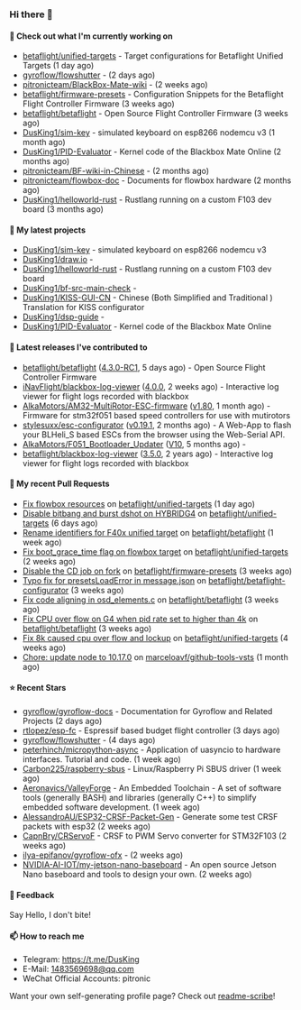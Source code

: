 ### Hi there 👋

#### 👷 Check out what I'm currently working on

- [betaflight/unified-targets](https://github.com/betaflight/unified-targets) - Target configurations for Betaflight Unified Targets (1 day ago)
- [gyroflow/flowshutter](https://github.com/gyroflow/flowshutter) -  (2 days ago)
- [pitronicteam/BlackBox-Mate-wiki](https://github.com/pitronicteam/BlackBox-Mate-wiki) -  (2 weeks ago)
- [betaflight/firmware-presets](https://github.com/betaflight/firmware-presets) - Configuration Snippets for the Betaflight Flight Controller Firmware (3 weeks ago)
- [betaflight/betaflight](https://github.com/betaflight/betaflight) - Open Source Flight Controller Firmware (3 weeks ago)
- [DusKing1/sim-key](https://github.com/DusKing1/sim-key) - simulated keyboard on esp8266 nodemcu v3 (1 month ago)
- [DusKing1/PID-Evaluator](https://github.com/DusKing1/PID-Evaluator) - Kernel code of the Blackbox Mate Online (2 months ago)
- [pitronicteam/BF-wiki-in-Chinese](https://github.com/pitronicteam/BF-wiki-in-Chinese) -  (2 months ago)
- [pitronicteam/flowbox-doc](https://github.com/pitronicteam/flowbox-doc) - Documents for flowbox hardware (2 months ago)
- [DusKing1/helloworld-rust](https://github.com/DusKing1/helloworld-rust) - Rustlang running on a custom F103 dev board (3 months ago)

#### 🌱 My latest projects

- [DusKing1/sim-key](https://github.com/DusKing1/sim-key) - simulated keyboard on esp8266 nodemcu v3
- [DusKing1/draw.io](https://github.com/DusKing1/draw.io) - 
- [DusKing1/helloworld-rust](https://github.com/DusKing1/helloworld-rust) - Rustlang running on a custom F103 dev board
- [DusKing1/bf-src-main-check](https://github.com/DusKing1/bf-src-main-check) - 
- [DusKing1/KISS-GUI-CN](https://github.com/DusKing1/KISS-GUI-CN) - Chinese (Both Simplified and Traditional ) Translation for KISS configurator
- [DusKing1/dsp-guide](https://github.com/DusKing1/dsp-guide) - 
- [DusKing1/PID-Evaluator](https://github.com/DusKing1/PID-Evaluator) - Kernel code of the Blackbox Mate Online

#### 🔭 Latest releases I've contributed to

- [betaflight/betaflight](https://github.com/betaflight/betaflight) ([4.3.0-RC1](https://github.com/betaflight/betaflight/releases/tag/4.3.0-RC1), 5 days ago) - Open Source Flight Controller Firmware
- [iNavFlight/blackbox-log-viewer](https://github.com/iNavFlight/blackbox-log-viewer) ([4.0.0](https://github.com/iNavFlight/blackbox-log-viewer/releases/tag/4.0.0), 2 weeks ago) - Interactive log viewer for flight logs recorded with blackbox
- [AlkaMotors/AM32-MultiRotor-ESC-firmware](https://github.com/AlkaMotors/AM32-MultiRotor-ESC-firmware) ([v1.80](https://github.com/AlkaMotors/AM32-MultiRotor-ESC-firmware/releases/tag/v1.80), 1 month ago) - Firmware for stm32f051 based speed controllers for use with mutirotors
- [stylesuxx/esc-configurator](https://github.com/stylesuxx/esc-configurator) ([v0.19.1](https://github.com/stylesuxx/esc-configurator/releases/tag/v0.19.1), 2 months ago) - A Web-App to flash your BLHeli_S based ESCs from the browser using the Web-Serial API.
- [AlkaMotors/F051_Bootloader_Updater](https://github.com/AlkaMotors/F051_Bootloader_Updater) ([V10](https://github.com/AlkaMotors/F051_Bootloader_Updater/releases/tag/V10), 5 months ago) - 
- [betaflight/blackbox-log-viewer](https://github.com/betaflight/blackbox-log-viewer) ([3.5.0](https://github.com/betaflight/blackbox-log-viewer/releases/tag/3.5.0), 2 years ago) - Interactive log viewer for flight logs recorded with blackbox

#### 🔨 My recent Pull Requests

- [Fix flowbox resources](https://github.com/betaflight/unified-targets/pull/547) on [betaflight/unified-targets](https://github.com/betaflight/unified-targets) (1 day ago)
- [Disable bitbang and burst dshot on HYBRIDG4](https://github.com/betaflight/unified-targets/pull/545) on [betaflight/unified-targets](https://github.com/betaflight/unified-targets) (6 days ago)
- [Rename identifiers for F40x unified target](https://github.com/betaflight/betaflight/pull/11142) on [betaflight/betaflight](https://github.com/betaflight/betaflight) (1 week ago)
- [Fix boot_grace_time flag on flowbox target](https://github.com/betaflight/unified-targets/pull/538) on [betaflight/unified-targets](https://github.com/betaflight/unified-targets) (2 weeks ago)
- [Disable the CD job on fork](https://github.com/betaflight/firmware-presets/pull/104) on [betaflight/firmware-presets](https://github.com/betaflight/firmware-presets) (3 weeks ago)
- [Typo fix for presetsLoadError in message.json](https://github.com/betaflight/betaflight-configurator/pull/2682) on [betaflight/betaflight-configurator](https://github.com/betaflight/betaflight-configurator) (3 weeks ago)
- [Fix code aligning in osd_elements.c](https://github.com/betaflight/betaflight/pull/11099) on [betaflight/betaflight](https://github.com/betaflight/betaflight) (3 weeks ago)
- [Fix CPU over flow on G4 when pid rate set to higher than 4k](https://github.com/betaflight/betaflight/pull/11094) on [betaflight/betaflight](https://github.com/betaflight/betaflight) (3 weeks ago)
- [Fix 8k caused cpu over flow and lockup](https://github.com/betaflight/unified-targets/pull/532) on [betaflight/unified-targets](https://github.com/betaflight/unified-targets) (4 weeks ago)
- [Chore: update node to 10.17.0](https://github.com/marceloavf/github-tools-vsts/pull/65) on [marceloavf/github-tools-vsts](https://github.com/marceloavf/github-tools-vsts) (1 month ago)

#### ⭐ Recent Stars

- [gyroflow/gyroflow-docs](https://github.com/gyroflow/gyroflow-docs) - Documentation for Gyroflow and Related Projects (2 days ago)
- [rtlopez/esp-fc](https://github.com/rtlopez/esp-fc) - Espressif based budget flight controller (3 days ago)
- [gyroflow/flowshutter](https://github.com/gyroflow/flowshutter) -  (4 days ago)
- [peterhinch/micropython-async](https://github.com/peterhinch/micropython-async) - Application of uasyncio to hardware interfaces. Tutorial and code. (1 week ago)
- [Carbon225/raspberry-sbus](https://github.com/Carbon225/raspberry-sbus) - Linux/Raspberry Pi SBUS driver (1 week ago)
- [Aeronavics/ValleyForge](https://github.com/Aeronavics/ValleyForge) - An Embedded Toolchain - A set of software tools (generally BASH) and libraries (generally C&#43;&#43;) to simplify embedded software development. (1 week ago)
- [AlessandroAU/ESP32-CRSF-Packet-Gen](https://github.com/AlessandroAU/ESP32-CRSF-Packet-Gen) - Generate some test CRSF packets with esp32 (2 weeks ago)
- [CapnBry/CRServoF](https://github.com/CapnBry/CRServoF) - CRSF to PWM Servo converter for STM32F103 (2 weeks ago)
- [ilya-epifanov/gyroflow-ofx](https://github.com/ilya-epifanov/gyroflow-ofx) -  (2 weeks ago)
- [NVIDIA-AI-IOT/my-jetson-nano-baseboard](https://github.com/NVIDIA-AI-IOT/my-jetson-nano-baseboard) - An open source Jetson Nano baseboard and tools to design your own. (2 weeks ago)

#### 💬 Feedback

Say Hello, I don't bite!

#### 📫 How to reach me

- Telegram: https://t.me/DusKing
- E-Mail: 1483569698@qq.com
- WeChat Official Accounts: pitronic

Want your own self-generating profile page? Check out [readme-scribe](https://github.com/muesli/readme-scribe)!
